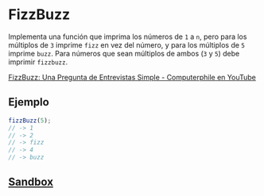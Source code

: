 # FizzBuzz

Implementa una función que imprima los números de `1` a `n`, pero para los
múltiplos de `3` imprime `fizz` en vez del número, y para los múltiplos de `5`
imprime `buzz`. Para números que sean múltiplos de ambos (`3` y `5`) debe
imprimir `fizzbuzz`.

[FizzBuzz: Una Pregunta de Entrevistas Simple - Computerphile en YouTube](https://www.youtube.com/watch?v=QPZ0pIK_wsc)

## Ejemplo

```js
fizzBuzz(5);
// -> 1
// -> 2
// -> fizz
// -> 4
// -> buzz
```

## [Sandbox](https://lab.cs50.io/Laboratoria/job-application-public/cs50/02-tech-mentoring/exercises/13-fizzbuzz/boilerplate/)

